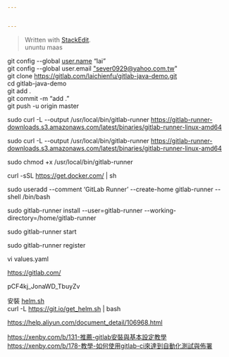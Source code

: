 ```yaml
---


---
```


<blockquote>
<p>Written with <a href="https://stackedit.io/">StackEdit</a>.<br>
ununtu maas</p>
</blockquote>
<p>git config --global <a href="http://user.name">user.name</a> “lai”<br>
git config --global user.email <a href="mailto:%22sever0929@yahoo.com.tw">"sever0929@yahoo.com.tw</a>"<br>
git clone <a href="https://gitlab.com/laichienfu/gitlab-java-demo.git">https://gitlab.com/laichienfu/gitlab-java-demo.git</a><br>
cd gitlab-java-demo<br>
git add .<br>
git commit -m “add .”<br>
git push -u origin master</p>
<p>sudo curl -L  --output /usr/local/bin/gitlab-runner <a href="https://gitlab-runner-downloads.s3.amazonaws.com/latest/binaries/gitlab-runner-linux-amd64">https://gitlab-runner-downloads.s3.amazonaws.com/latest/binaries/gitlab-runner-linux-amd64</a></p>
<p>sudo curl -L --output /usr/local/bin/gitlab-runner <a href="https://gitlab-runner-downloads.s3.amazonaws.com/latest/binaries/gitlab-runner-linux-amd64">https://gitlab-runner-downloads.s3.amazonaws.com/latest/binaries/gitlab-runner-linux-amd64</a></p>
<p>sudo chmod +x /usr/local/bin/gitlab-runner</p>
<p>curl -sSL <a href="https://get.docker.com/">https://get.docker.com/</a> | sh</p>
<p>sudo useradd --comment ‘GitLab Runner’ --create-home gitlab-runner --shell /bin/bash</p>
<p>sudo gitlab-runner install --user=gitlab-runner --working-directory=/home/gitlab-runner</p>
<p>sudo gitlab-runner start</p>
<p>sudo gitlab-runner register</p>
<p>vi values.yaml</p>
<p><a href="https://gitlab.com/">https://gitlab.com/</a></p>
<p>pCF4kj_JonaWD_TbuyZv</p>
<p>安裝 <a href="http://helm.sh">helm.sh</a><br>
curl -L <a href="https://git.io/get_helm.sh">https://git.io/get_helm.sh</a> | bash</p>
<p><a href="https://help.aliyun.com/document_detail/106968.html">https://help.aliyun.com/document_detail/106968.html</a></p>
<p><a href="https://xenby.com/b/131-%E6%8E%A8%E8%96%A6-gitlab%E5%AE%89%E8%A3%9D%E8%88%87%E5%9F%BA%E6%9C%AC%E8%A8%AD%E5%AE%9A%E6%95%99%E5%AD%B8">https://xenby.com/b/131-推薦-gitlab安裝與基本設定教學</a><br>
<a href="https://xenby.com/b/178-%E6%95%99%E5%AD%B8-%E5%A6%82%E4%BD%95%E4%BD%BF%E7%94%A8gitlab-ci%E4%BE%86%E9%81%94%E5%88%B0%E8%87%AA%E5%8B%95%E5%8C%96%E6%B8%AC%E8%A9%A6%E8%88%87%E4%BD%88%E7%BD%B2">https://xenby.com/b/178-教學-如何使用gitlab-ci來達到自動化測試與佈署</a></p>

